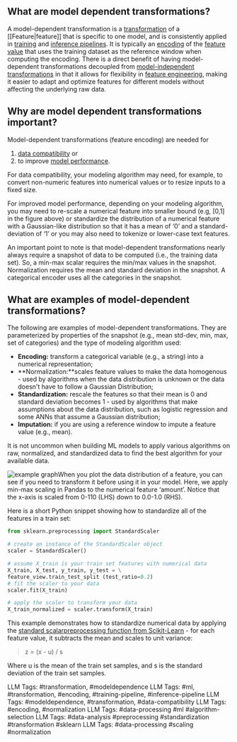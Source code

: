 **What are model dependent transformations?**
---------------------------------------------

A model-dependent transformation is a [transformation](https://www.hopsworks.ai/dictionary/transformation) of a [[Feature|feature]] that is specific to one model, and is consistently applied in [training](https://www.hopsworks.ai/dictionary/training-pipeline) and [inference pipelines](https://www.hopsworks.ai/dictionary/inference-pipeline). It is typically an [encoding](https://www.hopsworks.ai/dictionary/encoding-for-features) of the [feature value](http://www.hopsworks.ai/dictionary/feature-value) that uses the training dataset as the reference window when computing the encoding. There is a direct benefit of having model-dependent transformations decoupled from [model-independent transformations](https://www.hopsworks.ai/dictionary/model-independent-transformations) in that it allows for flexibility in [feature engineering](https://www.hopsworks.ai/dictionary/feature-engineering), making it easier to adapt and optimize features for different models without affecting the underlying raw data.

**Why are model dependent transformations important?**
------------------------------------------------------

Model-dependent transformations (feature encoding) are needed for 

1. [data compatibility](http://www.hopsworks.ai/dictionary/data-compatibility) or
2. to improve [model performance](http://www.hopsworks.ai/dictionary/model-performance).

For data compatibility, your modeling algorithm may need, for example, to convert non-numeric features into numerical values or to resize inputs to a fixed size.

For improved model performance, depending on your modeling algorithm, you may need to re-scale a numerical feature into smaller bound (e.g, [0,1] in the figure above) or standardize the distribution of a numerical feature with a Gaussian-like distribution so that it has a mean of ‘0’ and a standard-deviation of ‘1’ or you may also need to tokenize or lower-case text features.

An important point to note is that model-dependent transformations nearly always require a snapshot of data to be computed (i.e., the training data set). So, a min-max scalar requires the min/max values in the snapshot. Normalization requires the mean and standard deviation in the snapshot. A categorical encoder uses all the categories in the snapshot. 

**What are examples of model-dependent transformations?**
---------------------------------------------------------

The following are examples of model-dependent transformations. They are parameterized by properties of the snapshot (e.g., mean std-dev, min, max, set of categories) and the type of modeling algorithm used:

* **Encoding:** transform a categorical variable (e.g., a string) into a numerical representation;
* **Normalization:**scales feature values to make the data homogenous - used by algorithms when the data distribution is unknown or the data doesn't have to follow a Gaussian Distribution;
* **Standardization:** rescale the features so that their mean is 0 and standard deviation becomes 1 - used by algorithms that make assumptions about the data distribution, such as logistic regression and some ANNs that assume a Gaussian distribution;
* **Imputation:** if you are using a reference window to impute a feature value (e.g., mean).

It is not uncommon when building ML models to apply various algorithms on raw, normalized, and standardized data to find the best algorithm for your available data.

![example graph](https://assets.website-files.com/618399cd49d125734c8dec95/64369fd736f3aa75e8477705_pe88lLISrSKfc7uxlDm4DWnsEZWyoW_OdWMuF3AHCwgcSF8SZjYBuSNpoNi9FiF8aHn4lojzN3CqpwejVMaQGKLByzIEYS_lCsRGNuvrObSMRN7QLeuXz9OhD4_-sTQT5g-8N7CBR55nzC_VrXC8AA.png)When you plot the data distribution of a feature, you can see if you need to transform it before using it in your model. Here, we apply min-max scaling in Pandas to the numerical feature ‘amount’. Notice that the x-axis is scaled from 0-110 (LHS) down to 0.0-1.0 (RHS).

Here is a short Python snippet showing how to standardize all of the features in a train set:


```Python
from sklearn.preprocessing import StandardScaler

# create an instance of the StandardScaler object
scaler = StandardScaler()

# assume X_train is your train set features with numerical data
X_train, X_test, y_train, y_test = \
feature_view.train_test_split (test_ratio=0.2)
# fit the scaler to your data
scaler.fit(X_train)

# apply the scaler to transform your data
X_train_normalized = scaler.transform(X_train)

```
This example demonstrates how to standardize numerical data by applying the [standard scalarpreprocessing function from Scikit-Learn](https://scikit-learn.org/stable/modules/generated/sklearn.preprocessing.StandardScaler.html) - for each feature value, it subtracts the mean and scales to unit variance:


> z = (x - u) / s

Where u is the mean of the train set samples, and s is the standard deviation of the train set samples.


LLM Tags:  #transformation, #modeldependence
LLM Tags:  #ml, #transformation, #encoding, #training-pipeline, #inference-pipeline
LLM Tags:  #modeldependence, #transformation, #data-compatibility
LLM Tags:  #encoding, #normalization
LLM Tags:  #data-processing #ml #algorithm-selection
LLM Tags:  #data-analysis #preprocessing #standardization #transformation #sklearn
LLM Tags:  #data-processing #scaling #normalization